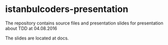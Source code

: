 # istanbulcoders-presentation

The repository contains source files and presentation slides for presentation about TDD at 04.08.2016

The slides are located at docs.
